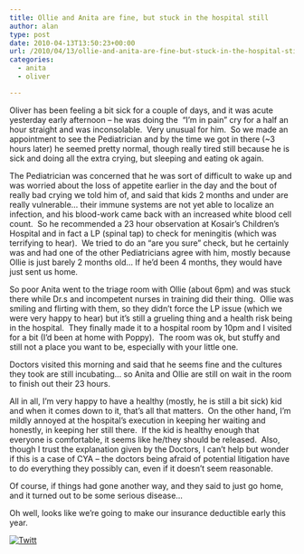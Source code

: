 ```yaml
---
title: Ollie and Anita are fine, but stuck in the hospital still
author: alan
type: post
date: 2010-04-13T13:50:23+00:00
url: /2010/04/13/ollie-and-anita-are-fine-but-stuck-in-the-hospital-still/
categories:
  - anita
  - oliver

---
```

Oliver has been feeling a bit sick for a couple of days, and it was acute yesterday early afternoon &#8211; he was doing the  &#8220;I&#8217;m in pain&#8221; cry for a half an hour straight and was inconsolable.  Very unusual for him.  So we made an appointment to see the Pediatrician and by the time we got in there (~3 hours later) he seemed pretty normal, though really tired still because he is sick and doing all the extra crying, but sleeping and eating ok again.

The Pediatrician was concerned that he was sort of difficult to wake up and was worried about the loss of appetite earlier in the day and the bout of really bad crying we told him of, and said that kids 2 months and under are really vulnerable&#8230; their immune systems are not yet able to localize an infection, and his blood-work came back with an increased white blood cell count.  So he recommended a 23 hour observation at Kosair&#8217;s Children&#8217;s Hospital and in fact a LP (spinal tap) to check for meningitis (which was terrifying to hear).  We tried to do an &#8220;are you sure&#8221; check, but he certainly was and had one of the other Pediatricians agree with him, mostly because Ollie is just barely 2 months old&#8230; If he&#8217;d been 4 months, they would have just sent us home.

So poor Anita went to the triage room with Ollie (about 6pm) and was stuck there while Dr.s and incompetent nurses in training did their thing.  Ollie was smiling and flirting with them, so they didn&#8217;t force the LP issue (which we were very happy to hear) but it&#8217;s still a grueling thing and a health risk being in the hospital.  They finally made it to a hospital room by 10pm and I visited for a bit (I&#8217;d been at home with Poppy).  The room was ok, but stuffy and still not a place you want to be, especially with your little one.

Doctors visited this morning and said that he seems fine and the cultures they took are still incubating&#8230; so Anita and Ollie are still on wait in the room to finish out their 23 hours.

All in all, I&#8217;m very happy to have a healthy (mostly, he is still a bit sick) kid and when it comes down to it, that&#8217;s all that matters.  On the other hand, I&#8217;m mildly annoyed at the hospital&#8217;s execution in keeping her waiting and honestly, in keeping her still there.  If the kid is healthy enough that everyone is comfortable, it seems like he/they should be released.  Also, though I trust the explanation given by the Doctors, I can&#8217;t help but wonder if this is a case of CYA &#8211; the doctors being afraid of potential litigation have to do everything they possibly can, even if it doesn&#8217;t seem reasonable.

Of course, if things had gone another way, and they said to just go home, and it turned out to be some serious disease&#8230;

Oh well, looks like we&#8217;re going to make our insurance deductible early this year.

<div class="twttr_button">
  <a href="http://twitter.com/share?url=https://zeroasterisk.com/2010/04/13/ollie-and-anita-are-fine-but-stuck-in-the-hospital-still/&text=Ollie+and+Anita+are+fine%2C+but+stuck+in+the+hospital+still" target="_blank" title="Click here if you like this article."> <img src="http://zeroasterisk.com/wp-content/plugins/twitter-plugin/images/twitt.gif" alt="Twitt" /> </a>
</div>
